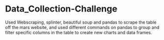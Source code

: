 # Data_Collection-Challenge

Used Webscraping, splinter, beautiful soup and pandas to scrape the table off the mars website,
and used different commands on pandas to group and filter specific columns in the table to create 
new charts and data frames.
